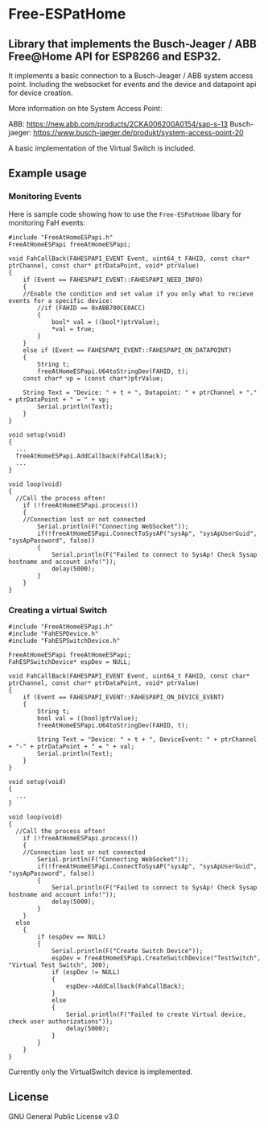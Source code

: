# Free-ESPatHome

## Library that implements the Busch-Jeager / ABB Free@Home API for ESP8266 and ESP32.

It implements a basic connection to a Busch-Jeager / ABB system access point. Including the websocket for events and the device and datapoint api for device creation.

More information on hte System Access Point:

ABB: https://new.abb.com/products/2CKA006200A0154/sap-s-13
Busch-jaeger: https://www.busch-jaeger.de/produkt/system-access-point-20

A basic implementation of the Virtual Switch is included.

## Example usage
### Monitoring Events
Here is sample code showing how to use the `Free-ESPatHome` libary for monitoring FaH events: 

```
#include "FreeAtHomeESPapi.h"
FreeAtHomeESPapi freeAtHomeESPapi;

void FahCallBack(FAHESPAPI_EVENT Event, uint64_t FAHID, const char* ptrChannel, const char* ptrDataPoint, void* ptrValue)
{
	if (Event == FAHESPAPI_EVENT::FAHESPAPI_NEED_INFO)
	{
    //Enable the condition and set value if you only what to recieve events for a specific device:
		//if (FAHID == 0xABB700CE0ACC) 
		{
			bool* val = ((bool*)ptrValue);
			*val = true;
		}
	}
	else if (Event == FAHESPAPI_EVENT::FAHESPAPI_ON_DATAPOINT)
	{
		String t;
		freeAtHomeESPapi.U64toStringDev(FAHID, t);
    const char* vp = (const char*)ptrValue;

    String Text = "Device: " + t + ", Datapoint: " + ptrChannel + "." + ptrDataPoint + " = " + vp;
		Serial.println(Text);
	}
}

void setup(void)
{
  ...
  freeAtHomeESPapi.AddCallback(FahCallBack);
  ...
}

void loop(void)
{
  //Call the process often!
	if (!freeAtHomeESPapi.process())
	{
    //Connection lost or not connected
		Serial.println(F("Connecting WebSocket"));
		if(!freeAtHomeESPapi.ConnectToSysAP("sysAp", "sysApUserGuid", "sysApPassword", false))
		{
			Serial.println(F("Failed to connect to SysAp! Check Sysap hostname and account info!"));
			delay(5000);
		}
	}
}
```

### Creating a virtual Switch

```
#include "FreeAtHomeESPapi.h"
#include "FahESPDevice.h"
#include "FahESPSwitchDevice.h"

FreeAtHomeESPapi freeAtHomeESPapi;
FahESPSwitchDevice* espDev = NULL;

void FahCallBack(FAHESPAPI_EVENT Event, uint64_t FAHID, const char* ptrChannel, const char* ptrDataPoint, void* ptrValue)
{
	if (Event == FAHESPAPI_EVENT::FAHESPAPI_ON_DEVICE_EVENT)
	{
		String t;		
		bool val = ((bool)ptrValue);	
		freeAtHomeESPapi.U64toStringDev(FAHID, t);

		String Text = "Device: " + t + ", DeviceEvent: " + ptrChannel + "-" + ptrDataPoint + " = " + val;
		Serial.println(Text);		
	}
}

void setup(void)
{
  ...
}

void loop(void)
{
  //Call the process often!
	if (!freeAtHomeESPapi.process())
	{
    //Connection lost or not connected
		Serial.println(F("Connecting WebSocket"));
		if(!freeAtHomeESPapi.ConnectToSysAP("sysAp", "sysApUserGuid", "sysApPassword", false))
		{
			Serial.println(F("Failed to connect to SysAp! Check Sysap hostname and account info!"));
			delay(5000);
		}
	}
  else
	{	
		if (espDev == NULL)
		{
			Serial.println(F("Create Switch Device"));
			espDev = freeAtHomeESPapi.CreateSwitchDevice("TestSwitch", "Virtual Test Switch", 300);
			if (espDev != NULL)
			{
				espDev->AddCallback(FahCallBack);
			}
			else
			{
				Serial.println(F("Failed to create Virtual device, check user authorizations"));
				delay(5000);
			}
		}
	}
}
```

Currently only the VirtualSwitch device is implemented.

## License
GNU General Public License v3.0
